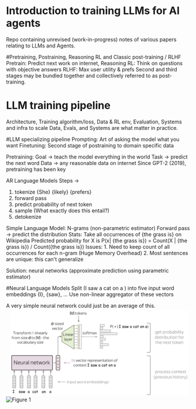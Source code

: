 # Introduction to training LLMs for AI agents
Repo containing unrevised (work-in-progress) notes of various papers relating to LLMs and Agents.

#Pretraining, Postraining, Reasoning RL and Classic post-training / RLHF
Pretrain: Predict next work on internet,
Reasoning RL: Think on questions with objective answers
RLHF: Max user utility & prefs
Second and third stages may be bundled together and collectively referred to as post-training.

# LLM training pipeline
Architecture, Training algorithm/loss, Data & RL env, Evaluation, Systems and infra to scale
Data, Evals, and Systems are what matter in practice.

#LLM specializing pipeline
Prompting: Art of asking the model what you want
Finetuning: Second stage of postraining to domain specific data

Pretraining: Goal -> teach the model everything in the world
Task -> predict the next word
Data -> any reasonable data on internet
Since GPT-2 (2019), pretraining has been key

AR Language Models
Steps -> 
1. tokenize {She} {likely} {prefers} 
2. forward pass 
3. predict probability of next token
4. sample (What exactly does this entail?)
5. detokenize

Simple Language Model: N-grams (non-parametric estimator)
Forward pass -> predict the distribution
Stats: Take all occurrences of {the grass is} on Wikipedia
Predicted probability for X is
P(x| {the grass is}) = Count(X | {the grass is}) / Count({the grass is})
Issues: 1. Need to keep count of all occurrences for each n-gram (Huge Memory Overhead)
2. Most sentences are unique: this can't generalize

Solution: neural networks (approximate prediction using parametric estimator)

#Neural Language Models
Split (I saw a cat on a ) into five input word embeddings {I}, {saw}, ...
Use non-linear aggregator of these vectors

A very simple neural network could just be an average of this.
![Figure 1: Neural LM schematic](./images/Figure1.png)
<img src="Figure1.png" alt="Figure 1" width="600">




